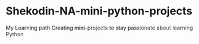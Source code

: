 # Shekodin-NA-mini-python-projects
My Learning path
Creating mini-projects to stay passionate about learning Python
